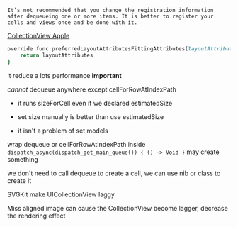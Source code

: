 ```
It’s not recommended that you change the registration information after dequeueing one or more items. It is better to register your cells and views once and be done with it.
```
[CollectionView Apple](https://developer.apple.com/library/ios/documentation/WindowsViews/Conceptual/CollectionViewPGforIOS/CreatingCellsandViews/CreatingCellsandViews.html)

```ruby
override func preferredLayoutAttributesFittingAttributes(layoutAttributes: UICollectionViewLayoutAttributes) -> UICollectionViewLayoutAttributes {
    return layoutAttributes
}
```
it reduce a lots performance **important**

*cannot* dequeue anywhere except cellForRowAtIndexPath

- it runs sizeForCell even if we declared estimatedSize

- set size manually is better than use estimatedSize

- it isn't a problem of set models

 wrap dequeue or cellForRowAtIndexPath inside `dispatch_async(dispatch_get_main_queue()) { () -> Void }` may create something

 we don't need to call dequeue to create a cell, we can use nib or class to create it

 SVGKit make UICollectionView laggy


 Miss aligned image can cause the CollectionView become lagger, decrease the rendering effect
 
